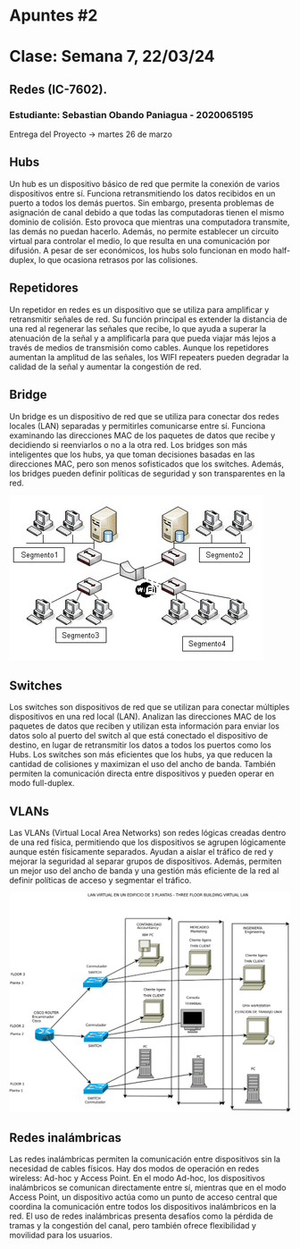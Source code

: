 # Apuntes #2

# Clase: Semana 7, 22/03/24

## Redes (IC-7602).

### Estudiante: Sebastian Obando Paniagua - 2020065195

Entrega del Proyecto -> martes 26 de marzo

## Hubs

Un hub es un dispositivo básico de red que permite la conexión de varios dispositivos entre sí. Funciona retransmitiendo los datos recibidos en un puerto a todos los demás puertos. Sin embargo, presenta problemas de asignación de canal debido a que todas las computadoras tienen el mismo dominio de colisión. Esto provoca que mientras una computadora transmite, las demás no puedan hacerlo. Además, no permite establecer un circuito virtual para controlar el medio, lo que resulta en una comunicación por difusión. A pesar de ser económicos, los hubs solo funcionan en modo half-duplex, lo que ocasiona retrasos por las colisiones.

## Repetidores

Un repetidor en redes es un dispositivo que se utiliza para amplificar y retransmitir señales de red. Su función principal es extender la distancia de una red al regenerar las señales que recibe, lo que ayuda a superar la atenuación de la señal y a amplificarla para que pueda viajar más lejos a través de medios de transmisión como cables. Aunque los repetidores aumentan la amplitud de las señales, los WIFI repeaters pueden degradar la calidad de la señal y aumentar la congestión de red.

## Bridge

Un bridge es un dispositivo de red que se utiliza para conectar dos redes locales (LAN) separadas y permitirles comunicarse entre sí. Funciona examinando las direcciones MAC de los paquetes de datos que recibe y decidiendo si reenviarlos o no a la otra red. Los bridges son más inteligentes que los hubs, ya que toman decisiones basadas en las direcciones MAC, pero son menos sofisticados que los switches. Además, los bridges pueden definir políticas de seguridad y son transparentes en la red.

![Alt text](Imagenes/image.png)

## Switches

Los switches son dispositivos de red que se utilizan para conectar múltiples dispositivos en una red local (LAN). Analizan las direcciones MAC de los paquetes de datos que reciben y utilizan esta información para enviar los datos solo al puerto del switch al que está conectado el dispositivo de destino, en lugar de retransmitir los datos a todos los puertos como los Hubs. Los switches son más eficientes que los hubs, ya que reducen la cantidad de colisiones y maximizan el uso del ancho de banda. También permiten la comunicación directa entre dispositivos y pueden operar en modo full-duplex.

## VLANs

Las VLANs (Virtual Local Area Networks) son redes lógicas creadas dentro de una red física, permitiendo que los dispositivos se agrupen lógicamente aunque estén físicamente separados. Ayudan a aislar el tráfico de red y mejorar la seguridad al separar grupos de dispositivos. Además, permiten un mejor uso del ancho de banda y una gestión más eficiente de la red al definir políticas de acceso y segmentar el tráfico.

![Alt text](Imagenes/image2.png)

## Redes inalámbricas

Las redes inalámbricas permiten la comunicación entre dispositivos sin la necesidad de cables físicos. Hay dos modos de operación en redes wireless: Ad-hoc y Access Point. En el modo Ad-hoc, los dispositivos inalámbricos se comunican directamente entre sí, mientras que en el modo Access Point, un dispositivo actúa como un punto de acceso central que coordina la comunicación entre todos los dispositivos inalámbricos en la red. El uso de redes inalámbricas presenta desafíos como la pérdida de tramas y la congestión del canal, pero también ofrece flexibilidad y movilidad para los usuarios.
